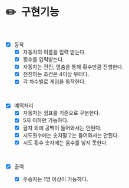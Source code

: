# ✏️ ️ 구현기능

<br>

- [X] 동작
  - [X] 자동차의 이름을 입력 받는다.
  - [X] 횟수를 입력받는다.
  - [X] 자동차는 전진, 멈춤을 통해 횟수만큼 진행한다.
  - [X] 전진하는 조건은 4이상 부터다.
  - [X] 각 차수별로 게임을 동작한다.

<br>

- [X] 예외처리
  -[X] 자동차는 쉼표를 기준으로 구분한다.
  - [X] 5자 이하만 가능하다.
  - [X] 글자 외에 공백이 들어와서는 안된다.
  - [X] 시도횟수에는 숫자말고는 들어와서는 안된다.
  - [X] 시도 횟수 숫자에는 음수를 넣지 못한다.

<br>

- [X] 출력
  - [X] 우승자는 1명 이상이 가능하다.

